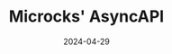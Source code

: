 ---
draft: false
title: "Microcks' AsyncAPI"
date: 2024-04-29
publishdate: 2024-04-29
lastmod: 2024-04-29
weight: 2
---